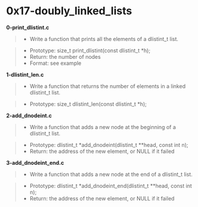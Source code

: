 # 0x17-doubly_linked_lists

**0-print_dlistint.c**
> * Write a function that prints all the elements of a dlistint_t list.

> * Prototype: size_t print_dlistint(const dlistint_t *h);
> * Return: the number of nodes
> * Format: see example

**1-dlistint_len.c**
> * Write a function that returns the number of elements in a linked dlistint_t list.

> * Prototype: size_t dlistint_len(const dlistint_t *h);

**2-add_dnodeint.c**
> * Write a function that adds a new node at the beginning of a dlistint_t list.

> * Prototype: dlistint_t *add_dnodeint(dlistint_t **head, const int n);
> * Return: the address of the new element, or NULL if it failed

**3-add_dnodeint_end.c**
> * Write a function that adds a new node at the end of a dlistint_t list.

> * Prototype: dlistint_t *add_dnodeint_end(dlistint_t **head, const int n);
> * Return: the address of the new element, or NULL if it failed